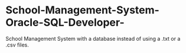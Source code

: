 # School-Management-System-Oracle-SQL-Developer-
School Management System with a database instead of using a .txt or a .csv files.
